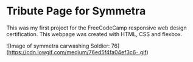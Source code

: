 # Tribute Page for Symmetra

This was my first project for the FreeCodeCamp responsive web design certification. 
This webpage was created with HTML, CSS and flexbox. 

![Image of symmetra carwashing Soldier: 76]
(https://cdn.lowgif.com/medium/76ed5f4fa04ef3c6-.gif)




